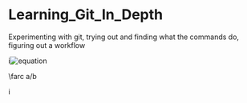 # Learning_Git_In_Depth
Experimenting with git, trying out and finding what the commands do, figuring out a workflow


i![equation](https://latex.codecogs.com/svg.image?{\color{Cyan}}p\to&space;prime\\(a,p)\to&space;relatively&space;prime\\\Rightarrow(a^{p}-p)\equiv&space;0(mod&space;p))


\farc a/b 


i
